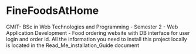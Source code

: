# FineFoodsAtHome
GMIT- BSc in Web Technologies and Programming - Semester 2 - Web Application Development - Food ordering website with DB interface for user login and order id.
All the information you need to install this project locally is located in the Read_Me_installation_Guide document
